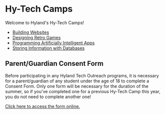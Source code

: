 <style>
  .markdown-body > h1:first-child:not([id]) {
    display: none;
  }

  h1#hy-tech-camps {
    margin-top: 0 !important;
  }
</style>

# Hy-Tech Camps
Welcome to Hyland's Hy-Tech Camps!

- [Building Websites](/building-websites)
- [Designing Retro Games](/retro-games)
- [Programming Artificially Intelligent Apps](/machine-learning)
- [Storing Information with Databases](/databases)

## Parent/Guardian Consent Form
Before participating in any Hyland Tech Outreach programs, it is necessary for a parent/guardian of any student under the age of 18 to complete a Consent Form. Only one form will be necessary for the duration of the summer, so if you've completed one for a previous Hy-Tech Camp this year, you do not need to complete another one!

[Click here to access the form online.](https://unityforms.onbase.com/HSIDB/UnityForm.aspx?d1=AXqj5WtCdyBSP534QS%2bymO7giKPJqgRe0JvlfCPbrVKTSQ5CeLzlqyJqSFofoXf2%2fLm1tziXizPoWedY3oo0Ff8BYz3%2bWSDjX8JsPBVEQ68sFTg%2be%2bztiTe7qXhuFsIP6RVeH4uaoVUZvOwoGP5MJdybqMRrkdlPg7n0HQq%2b03fYaGCHuMTrcgd3xVYRQTtHcGVbF%2f9ge37RyeSM6tW3DNOA6Rk1qQ%2bwqehGr6BqXkDl4Hizr1%2bMzCdHnpVWatT87A%3d%3d&_ga=2.25243006.2103430845.1587136770-78961992.1520540426)

